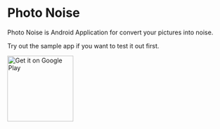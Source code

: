 # Photo Noise

Photo Noise is Android Application for convert your pictures into noise.

Try out the sample app if you want to test it out first.

<a href="https://play.google.com/store/apps/details?id=org.uiieditt.noise&utm_source=global_co&utm_medium=prtnr&utm_content=Mar2515&utm_campaign=PartBadge&pcampaignid=MKT-Other-global-all-co-prtnr-py-PartBadge-Mar2515-1">
    <img alt="Get it on Google Play" src="https://play.google.com/intl/en_us/badges/images/generic/en-play-badge.png" width="150px"/>
</a>
